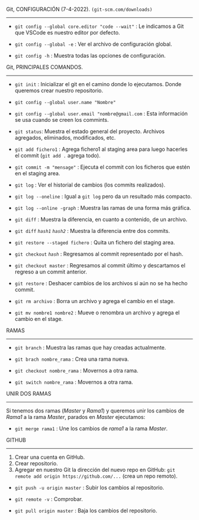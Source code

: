 Git, CONFIGURACIÓN (7-4-2022).
`(git-scm.com/downloads)`
___
* `git config --global core.editor "code --wait"` :  Le indicamos a Git que VSCode es nuestro editor por defecto.

* `git config --global -e` : Ver el archivo de configuración global.

* `git config -h` : Muestra todas las opciones de configuración.

Git, PRINCIPALES COMANDOS.
___
* `git init` : Inicializar el git en el camino donde lo ejecutamos. Donde queremos crear nuestro repositorio.

* `git config --global user.name "Nombre"`
* `git config --global user.email "nombre@gmail.com` : Esta información se usa cuando se creen los commints.

* `git status`: Muestra el estado general del proyecto. Archivos agregados, eliminados, modificados, etc.

* `git add fichero1` : Agrega fichero1 al staging area para luego hacerles el commit (`git add .` agrega todo). 

* `git commit -m "mensage"` : Ejecuta el commit con los ficheros que estén en el staging area.

* `git log` : Ver el historial de cambios (los commits realizados).

* `git log --oneline` : Igual a `git log` pero da un resultado más compacto.

* `git log --online -graph` : Muestra las ramas de una forma más gráfica.

* `git diff` : Muestra la diferencia, en cuanto a contenido, de un archivo.

* `git diff` *`hash1`* *`hash2`* : Muestra la diferencia entre dos commits.

* `git restore --staged fichero` : Quita un fichero del staging area.

* `git checkout` *`hash`* : Regresamos al commit representado por el hash.

* `git checkout master` : Regresamos al commit último y descartamos el regreso a un commit anterior.

* `git restore` : Deshacer cambios de los archivos si aún no se ha hecho commit.

* `git rm archivo` : Borra un archivo y agrega el cambio en el stage.

* `git mv nombre1 nombre2` : Mueve o renombra un archivo y agrega el cambio en el stage.


RAMAS
___

* `git branch` : Muestra las ramas que hay creadas actualmente.

* `git brach nombre_rama` : Crea una rama nueva.

* `git checkout nombre_rama` : Movernos a otra rama.

* `git switch nombre_rama` : Movernos a otra rama.

UNIR DOS RAMAS
___

Si tenemos dos ramas (*Master* y *Rama1*) y queremos unir los cambios de *Rama1* a la rama *Master*, parados en *Master* ejecutamos:
* `git merge rama1` : Une los cambios de *rama1* a la rama *Master*.

GITHUB
___
1. Crear una cuenta en GitHub.
2. Crear repositorio.
3. Agregar en nuestro Git la dirección del nuevo repo en GitHub: `git remote add origin https://github.com/...` (crea un repo remoto).

* `git push -u origin master` : Subir los cambios al repositorio.

* `git remote -v` : Comprobar.

* `git pull origin master` : Baja los cambios del repositorio.

